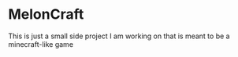# MelonCraft

This is just a small side project I am working on that is meant to be a minecraft-like game